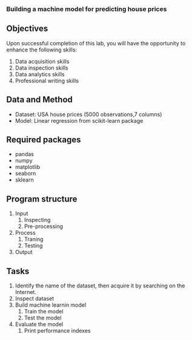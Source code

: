 ### Building a machine model for predicting house prices

## Objectives

Upon successful completion of this lab, you will have the opportunity to enhance the following skills:

1. Data acquisition skills
2. Data inspection skills
3. Data analytics skills
4. Professional writing skills

## Data and Method

- Dataset: USA house prices (5000 observations,7 columns)
- Model: Linear regression from scikit-learn package

## Required packages 

- pandas
- numpy
- matplotlib
- seaborn
- sklearn

## Program structure

1. Input
   1. Inspecting
   2. Pre-processing
2. Process
   1. Traning
   2. Testing   
3. Output

## Tasks

1. Identify the name of the dataset, then acquire it by searching on the Internet.
2. Inspect dataset
3. Build machine learnin model
   1. Train the model
   2. Test the model
4. Evaluate the model
   1. Print performance indexes



